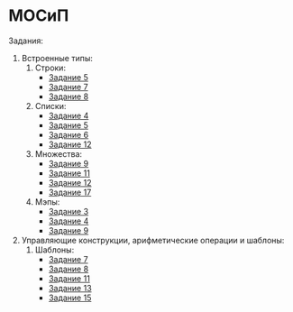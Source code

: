 # МОСиП
Задания:  
  1. Встроенные типы:  
     1. Cтроки:  
         - [Задание 5](./lib/src/built-in_types/strings.dart#L5)
         - [Задание 7](./lib/src/built-in_types/strings.dart#L12)
         - [Задание 8](./lib/src/built-in_types/strings.dart#L19)
     2. Списки:
         - [Задание 4](./lib/src/built-in_types/lists.dart#L5)
         - [Задание 5](./lib/src/built-in_types/lists.dart#L19)
         - [Задание 6](./lib/src/built-in_types/lists.dart#L31)
         - [Задание 12](./lib/src/built-in_types/lists.dart#L42)
      3. Множества:
         - [Задание 9](./lib/src/built-in_types/sets.dart#L5)
         - [Задание 11](./lib/src/built-in_types/sets.dart#L19)
         - [Задание 12](./lib/src/built-in_types/sets.dart#L33)
         - [Задание 17](./lib/src/built-in_types/sets.dart#L47)
      4. Мэпы:
         - [Задание 3](./lib/src/built-in_types/maps.dart#L5)
         - [Задание 4](./lib/src/built-in_types/maps.dart#L24)
         - [Задание 9](./lib/src/built-in_types/maps.dart#L45)
  2. Управляющие 
конструкции, арифметические операции и шаблоны:  
     1. Шаблоны:  
         - [Задание 7](./lib/src/lab2/patterns.dart#L2)
         - [Задание 8](./lib/src/lab2/patterns.dart#L18)
         - [Задание 11](./lib/src/lab2/patterns.dart#L33)
         - [Задание 13](./lib/src/lab2/patterns.dart#L40)
         - [Задание 15](./lib/src/lab2/patterns.dart#L47)
         
         
